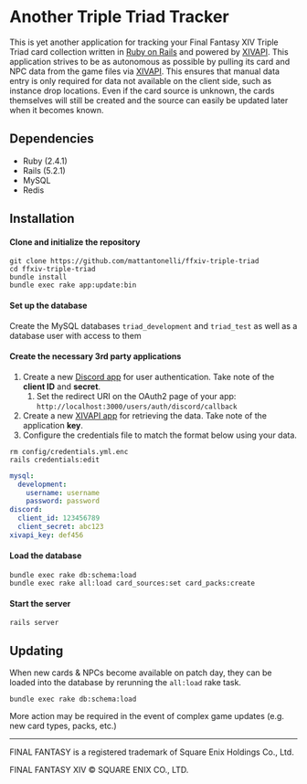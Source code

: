 # Another Triple Triad Tracker
This is yet another application for tracking your Final Fantasy XIV Triple Triad card collection written in [Ruby on Rails](https://rubyonrails.org/) and powered by [XIVAPI](https://xivapi.com/). This application strives to be as autonomous as possible by pulling its card and NPC data from the game files via [XIVAPI](https://xivapi.com/). This ensures that manual data entry is only required for data not available on the client side, such as instance drop locations. Even if the card source is unknown, the cards themselves will still be created and the source can easily be updated later when it becomes known.

## Dependencies
* Ruby (2.4.1)
* Rails (5.2.1)
* MySQL
* Redis

## Installation
#### Clone and initialize the repository
```
git clone https://github.com/mattantonelli/ffxiv-triple-triad
cd ffxiv-triple-triad
bundle install
bundle exec rake app:update:bin
```

#### Set up the database
Create the MySQL databases `triad_development` and `triad_test` as well as a database user with access to them

#### Create the necessary 3rd party applications
1. Create a new [Discord app](https://discordapp.com/developers/applications/) for user authentication. Take note of the **client ID** and **secret**.
    1. Set the redirect URI on the OAuth2 page of your app: `http://localhost:3000/users/auth/discord/callback`
2. Create a new [XIVAPI app](https://xivapi.com/app) for retrieving the data. Take note of the application **key**.
3. Configure the credentials file to match the format below using your data.
```
rm config/credentials.yml.enc
rails credentials:edit
```
```yml
mysql:
  development:
    username: username
    password: password
discord:
  client_id: 123456789
  client_secret: abc123
xivapi_key: def456
```

#### Load the database
```
bundle exec rake db:schema:load
bundle exec rake all:load card_sources:set card_packs:create
```

#### Start the server
```
rails server
```

## Updating
When new cards & NPCs become available on patch day, they can be loaded into the database by rerunning the `all:load` rake task.

```
bundle exec rake db:schema:load
```

More action may be required in the event of complex game updates (e.g. new card types, packs, etc.)

---

FINAL FANTASY is a registered trademark of Square Enix Holdings Co., Ltd.

FINAL FANTASY XIV © SQUARE ENIX CO., LTD.
